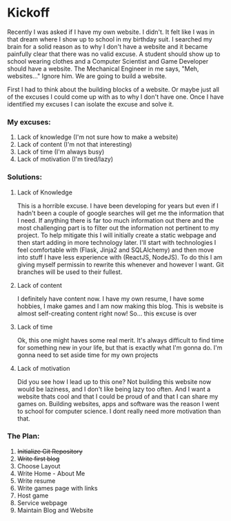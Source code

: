 # Kickoff

Recently I was asked if I have my own website. I didn't. It felt like I was in that dream where
I show up to school in my birthday suit. I searched my brain for 
a solid reason as to why I don't have a website and it became painfully clear that 
there was no valid excuse. A student should show up to school wearing clothes and a 
Computer Scientist and Game Developer should have a website. The Mechanical Engineer 
in me says, "Meh, websites..." Ignore him. We are going to build a website.

First I had to think about the building blocks of a website. Or maybe just
all of the excuses I could come up with as to why I don't have one. Once 
I have identified my excuses I can isolate the excuse and solve it.

[comment]: <> (Make this a table)
### My excuses: 
1. Lack of knowledge (I'm not sure how to make a website)
2. Lack of content (I'm not that interesting)
3. Lack of time (I'm always busy)
4. Lack of motivation (I'm tired/lazy)

### Solutions:
1. Lack of Knowledge 
   
   This is a horrible excuse. I have been 
   developing for years but even if I hadn't been a couple of google 
   searches will get me the information that I need. If anything there 
   is far too much information out there and the most challenging part 
   is to filter out the information not pertinent to my project. To help 
   mitigate this I will initially create a static webpage and then start 
   adding in more technology later. I'll start with technologies I feel 
   comfortable with (Flask, Jinja2 and SQLAlchemy) and then move into 
   stuff I have less experience with (ReactJS, NodeJS). To do this I am 
   giving myself permissin to rewrite this whenever and however I want. 
   Git branches will be used to their fullest.

2. Lack of content

   I definitely have content now. I have my own resume, I have some hobbies, I make games and I am now making this blog.
   This is website is almost self-creating content right now! So... this excuse is over

3. Lack of time

   Ok, this one might haves some real merit. It's always difficult to find time for something new in your life, but that
   is exactly what I'm gonna do. I'm gonna need to set aside time for my own projects

4. Lack of motivation

   Did you see how I lead up to this one? Not building this website now would be laziness, and I don't like being lazy too often.
   And I want a website thats cool and that I could be proud of and that I can share my games on. Building websites, apps and 
   software was the reason I went to school for computer science. I dont really need more motivation than that.


### The Plan:
1. ~~Initialize Git Repository~~
2. ~~Write first blog~~
3. Choose Layout
4. Write Home - About Me
5. Write resume
6. Write games page with links
7. Host game
8. Service webpage
9. Maintain Blog and Website





